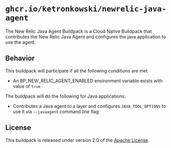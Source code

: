 # `ghcr.io/ketronkowski/newrelic-java-agent`
The New Relic Java Agent Buildpack is a Cloud Native Buildpack that contributes the New Relic Java Agent and 
configures the java application to use the agent.

## Behavior
This buildpack will participate if all the following conditions are met

* An BP_NEW_RELIC_AGENT_ENABLED environment variable exists with value of `true`

The buildpack will do the following for Java applications:

* Contributes a Java agent to a layer and configures `JAVA_TOOL_OPTIONS` to use it via `--javaagent` command line flag
  
## License
This buildpack is released under version 2.0 of the [Apache License][a].

[a]: http://www.apache.org/licenses/LICENSE-2.0

